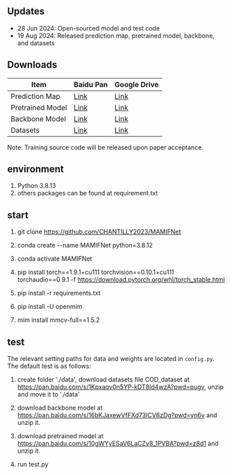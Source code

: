 

## Updates

- 28 Jun 2024: Open-sourced model and test code
- 19 Aug 2024: Released prediction map, pretrained model, backbone, and datasets

## Downloads

| Item | Baidu Pan | Google Drive |
|------|-----------|--------------|
| Prediction Map | [Link](https://pan.baidu.com/s/1GhUNZ02qzGDXSfhE0tj2iw?pwd=ty3a) | [Link](https://drive.google.com/file/d/1p9S4RSqCu_1FggRwlImP66royenjAg-R/view?usp=sharing) |
| Pretrained Model | [Link](https://pan.baidu.com/s/1P1zZpFGI0_74S5nofSjjRg?pwd=s3c4) | [Link](https://drive.google.com/file/d/1rfnFfUZL3bv-zg8hOLWbHoStI3IpL2Fe/view?usp=sharing) |
| Backbone Model | [Link](https://pan.baidu.com/s/1pyGVL2mpxbX3g39T1bTMIg?pwd=qdhg) | [Link](https://drive.google.com/file/d/1-ueav8i01-kOTsRcjbdYrO6M0VZo5OpI/view?usp=sharing) |
| Datasets | [Link](https://pan.baidu.com/s/1hV0ffZbIA9I2nCZ4nYUaSg?pwd=x6w5) | [Link](https://drive.google.com/drive/folders/11_eIwD3yrc9KdD-6RJtzVGbwQuddnQSq?usp=sharing) |

Note: Training source code will be released upon paper acceptance.

## environment
1. Python 3.8.13
2. others packages can be found at requirement.txt


## start


1. git clone https://github.com/CHANTILLY2023/MAMIFNet

2. conda create --name MAMIFNet python=3.8.12

3. conda activate MAMIFNet

4. pip install torch==1.9.1+cu111 torchvision==0.10.1+cu111 torchaudio==0.9.1 -f https://download.pytorch.org/whl/torch_stable.html

6. pip install -r requirements.txt 

7. pip install -U openmim 

8. mim install mmcv-full==1.5.2

## test
The relevant setting paths for data and weights are located in `config.py`. The default test is as follows:

1. create folder './data', download datasets file COD_dataset at https://pan.baidu.com/s/1Kpxaqv0n5YP-kDT8Id4wzA?pwd=pugv, unzip and move it to './data'

2. download backbone model at https://pan.baidu.com/s/16bKJaxewVfFXd73ICV6zDg?pwd=vn6v and unzip it.

3. download pretrained model at https://pan.baidu.com/s/10gWYyESaV6LaCZv8_1PVBA?pwd=z8d1 and unzip it.

4. run test.py


